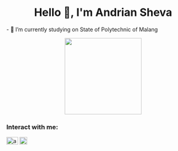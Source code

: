 <h1 align="center">Hello 👋, I'm Andrian Sheva</h1>
- 🏫 I’m currently studying on State of Polytechnic of Malang

<p align ="center">
  <img width="200" src ="https://tenor.com/mIMA4Q9Ql7U.gif">
</p>

<h3 align="left">Interact with me:</h3>
<p align="left">
<a href="https://instagram.com/andrnshv" target="blank"><img align="center" src="https://raw.githubusercontent.com/rahuldkjain/github-profile-readme-generator/master/src/images/icons/Social/instagram.svg" alt="andrnshv" height="20" width="30" /></a>
   <a href="https://steamcommunity.com/profiles/76561199076610784/"><img align="center" src="https://upload.wikimedia.org/wikipedia/commons/thumb/8/83/Steam_icon_logo.svg/768px-Steam_icon_logo.svg.png" height="20" width="20" alt="Steam"/></a>
</p>

<!--
## Hi there 👋
**andrnshv/andrnshv** is a ✨ _special_ ✨ repository because its `README.md` (this file) appears on your GitHub profile.

Here are some ideas to get you started:

- 🔭 I’m currently working on ...
- 🌱 I’m currently learning ...
- 👯 I’m looking to collaborate on ...
- 🤔 I’m looking for help with ...
- 💬 Ask me about ...
- 📫 How to reach me: ...
- 😄 Pronouns: ...
- ⚡ Fun fact: ...
-->
